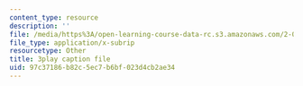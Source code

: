 ```yaml
---
content_type: resource
description: ''
file: /media/https%3A/open-learning-course-data-rc.s3.amazonaws.com/2-003sc-engineering-dynamics-fall-2011/97c37186b82c5ec7b6bf023d4cb2ae34_63sIgMvBuEQ.vtt
file_type: application/x-subrip
resourcetype: Other
title: 3play caption file
uid: 97c37186-b82c-5ec7-b6bf-023d4cb2ae34
---
```


